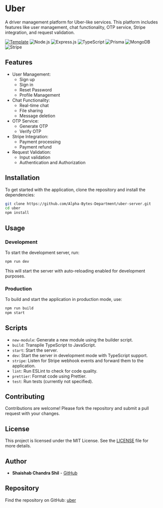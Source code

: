 # Uber

A driver management platform for Uber-like services. This platform includes features like user management, chat functionality, OTP service, Stripe integration, and request validation.

[![Template](https://img.shields.io/badge/🗂️%20express--it-blue?style=for-the-badge&logoColor=white)](https://github.com/shaishab316/express-it)
![Node.js](https://img.shields.io/badge/node.js-339933?style=for-the-badge&logo=nodedotjs&logoColor=white)
![Express.js](https://img.shields.io/badge/express.js-000000?style=for-the-badge&logo=express&logoColor=white)
![TypeScript](https://img.shields.io/badge/typescript-3178C6?style=for-the-badge&logo=typescript&logoColor=white)
![Prisma](https://img.shields.io/badge/prisma-2D3748?style=for-the-badge&logo=prisma&logoColor=white)
![MongoDB](https://img.shields.io/badge/mongodb-47A248?style=for-the-badge&logo=mongodb&logoColor=white)
![Stripe](https://img.shields.io/badge/stripe-008CDD?style=for-the-badge&logo=stripe&logoColor=white)

## Features

- User Management:
  - Sign up
  - Sign in
  - Reset Password
  - Profile Management
- Chat Functionality:
  - Real-time chat
  - File sharing
  - Message deletion
- OTP Service:
  - Generate OTP
  - Verify OTP
- Stripe Integration:
  - Payment processing
  - Payment refund
- Request Validation:
  - Input validation
  - Authentication and Authorization

## Installation

To get started with the application, clone the repository and install the dependencies:

```bash
git clone https://github.com/Alpha-Bytes-Department/uber-server.git
cd uber
npm install
```

## Usage

### Development

To start the development server, run:

```bash
npm run dev
```

This will start the server with auto-reloading enabled for development purposes.

### Production

To build and start the application in production mode, use:

```bash
npm run build
npm start
```

## Scripts

- `new-module`: Generate a new module using the builder script.
- `build`: Transpile TypeScript to JavaScript.
- `start`: Start the server.
- `dev`: Start the server in development mode with TypeScript support.
- `stripe`: Listen for Stripe webhook events and forward them to the application.
- `lint`: Run ESLint to check for code quality.
- `prettier`: Format code using Prettier.
- `test`: Run tests (currently not specified).

## Contributing

Contributions are welcome! Please fork the repository and submit a pull request with your changes.

## License

This project is licensed under the MIT License. See the [LICENSE](LICENSE) file for more details.

## Author

- **Shaishab Chandra Shil** - [GitHub](https://github.com/shaishab316)

## Repository

Find the repository on GitHub: [uber](https://github.com/Alpha-Bytes-Department/uber-server.git)

